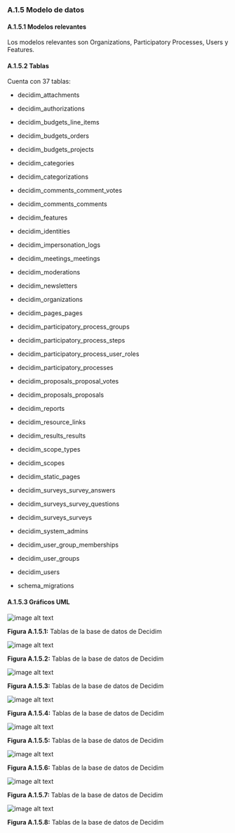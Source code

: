 ### A.1.5 Modelo de datos

#### A.1.5.1 Modelos relevantes

Los modelos relevantes son Organizations, Participatory Processes, Users y Features.

#### A.1.5.2 Tablas

Cuenta con 37 tablas:

* decidim_attachments

* decidim_authorizations 

* decidim_budgets_line_items 

* decidim_budgets_orders

* decidim_budgets_projects

* decidim_categories

* decidim_categorizations

* decidim_comments_comment_votes

* decidim_comments_comments

* decidim_features                   	 

* decidim_identities                 	 

* decidim_impersonation_logs

* decidim_meetings_meetings

* decidim_moderations

* decidim_newsletters

* decidim_organizations

* decidim_pages_pages

* decidim_participatory_process_groups    

* decidim_participatory_process_steps	 

* decidim_participatory_process_user_roles

* decidim_participatory_processes 

* decidim_proposals_proposal_votes   	 

* decidim_proposals_proposals

* decidim_reports                    	 

* decidim_resource_links

* decidim_results_results

* decidim_scope_types

* decidim_scopes                     	 

* decidim_static_pages

* decidim_surveys_survey_answers     

* decidim_surveys_survey_questions   	 

* decidim_surveys_surveys

* decidim_system_admins

* decidim_user_group_memberships

* decidim_user_groups

* decidim_users                      	 

* schema_migrations

#### A.1.5.3 Gráficos UML

![image alt text](image_2.png)

**Figura A.1.5.1:** Tablas de la base de datos de Decidim

![image alt text](image_3.png)

**Figura A.1.5.2:** Tablas de la base de datos de Decidim

![image alt text](image_4.png)

**Figura A.1.5.3:** Tablas de la base de datos de Decidim

![image alt text](image_5.png)

**Figura A.1.5.4:** Tablas de la base de datos de Decidim

![image alt text](image_6.png)

**Figura A.1.5.5:** Tablas de la base de datos de Decidim

![image alt text](image_7.png)

**Figura A.1.5.6:** Tablas de la base de datos de Decidim

![image alt text](image_8.png)

**Figura A.1.5.7:** Tablas de la base de datos de Decidim

![image alt text](image_9.png)

**Figura A.1.5.8:** Tablas de la base de datos de Decidim

